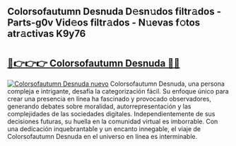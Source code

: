 ## Colorsofautumn Desnuda D𝚎sn𝚞dos filtr𝚊dos - Parts-g0v Vid𝚎os filtr𝚊dos - N𝚞evas f𝚘tos atr𝚊ctivas K9y76

# <h2><a href="http://mb2x29x.tromn.icu/?c=Colorsofautumn+Desnuda">🔗👉👉👉 Colorsofautumn Desnuda 🔗🔗</a></h2>

[![Colorsofautumn Desnuda nuevo](https://i.imgur.com/pEAQMta.gif)](http://mb2x29x.tromn.icu/?c=Colorsofautumn+Desnuda)
Colorsofautumn Desnuda, una persona compleja e intrigante, desafía la categorización fácil. Su enfoque único para crear una presencia en línea ha fascinado y provocado observadores, generando debates sobre moralidad, autorrepresentación y las complejidades de las sociedades digitales. Independientemente de sus decisiones futuras, su huella en la comunidad virtual es imborrable. Con una dedicación inquebrantable y un encanto innegable, el viaje de Colorsofautumn Desnuda en el universo en línea es interminable.
